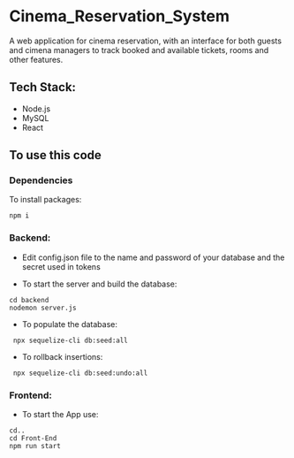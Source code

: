 # Cinema_Reservation_System

A web application for cinema reservation, with an interface for both guests and cimena managers to track booked and available tickets, rooms and other features.

## Tech Stack:
- Node.js
- MySQL
- React

## To use this code

### Dependencies
To install packages:
```
npm i
```
### Backend:

- Edit config.json file to the name and password of your database and the secret used in tokens

- To start the server and build the database:
```
cd backend
nodemon server.js
```

- To populate the database:
```
 npx sequelize-cli db:seed:all
 ```

- To rollback insertions:
```
 npx sequelize-cli db:seed:undo:all
 ```
 
 ### Frontend:
 - To start the App use:
 ```
 cd..
 cd Front-End
 npm run start
 ```
